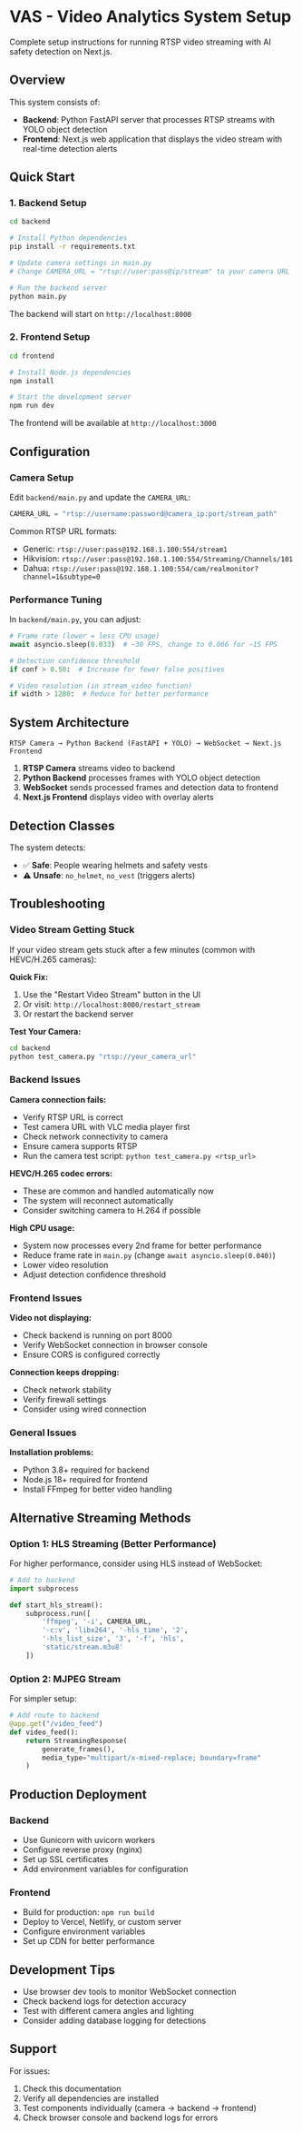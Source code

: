 # VAS - Video Analytics System Setup

Complete setup instructions for running RTSP video streaming with AI safety detection on Next.js.

## Overview

This system consists of:
- **Backend**: Python FastAPI server that processes RTSP streams with YOLO object detection
- **Frontend**: Next.js web application that displays the video stream with real-time detection alerts

## Quick Start

### 1. Backend Setup

```bash
cd backend

# Install Python dependencies
pip install -r requirements.txt

# Update camera settings in main.py
# Change CAMERA_URL = "rtsp://user:pass@ip/stream" to your camera URL

# Run the backend server
python main.py
```

The backend will start on `http://localhost:8000`

### 2. Frontend Setup

```bash
cd frontend

# Install Node.js dependencies
npm install

# Start the development server
npm run dev
```

The frontend will be available at `http://localhost:3000`

## Configuration

### Camera Setup

Edit `backend/main.py` and update the `CAMERA_URL`:

```python
CAMERA_URL = "rtsp://username:password@camera_ip:port/stream_path"
```

Common RTSP URL formats:
- Generic: `rtsp://user:pass@192.168.1.100:554/stream1`
- Hikvision: `rtsp://user:pass@192.168.1.100:554/Streaming/Channels/101`
- Dahua: `rtsp://user:pass@192.168.1.100:554/cam/realmonitor?channel=1&subtype=0`

### Performance Tuning

In `backend/main.py`, you can adjust:

```python
# Frame rate (lower = less CPU usage)
await asyncio.sleep(0.033)  # ~30 FPS, change to 0.066 for ~15 FPS

# Detection confidence threshold
if conf > 0.50:  # Increase for fewer false positives

# Video resolution (in stream_video function)
if width > 1280:  # Reduce for better performance
```

## System Architecture

```
RTSP Camera → Python Backend (FastAPI + YOLO) → WebSocket → Next.js Frontend
```

1. **RTSP Camera** streams video to backend
2. **Python Backend** processes frames with YOLO object detection
3. **WebSocket** sends processed frames and detection data to frontend
4. **Next.js Frontend** displays video with overlay alerts

## Detection Classes

The system detects:
- ✅ **Safe**: People wearing helmets and safety vests
- ⚠️ **Unsafe**: `no_helmet`, `no_vest` (triggers alerts)

## Troubleshooting

### Video Stream Getting Stuck

If your video stream gets stuck after a few minutes (common with HEVC/H.265 cameras):

**Quick Fix:**
1. Use the "Restart Video Stream" button in the UI
2. Or visit: `http://localhost:8000/restart_stream`
3. Or restart the backend server

**Test Your Camera:**
```bash
cd backend
python test_camera.py "rtsp://your_camera_url"
```

### Backend Issues

**Camera connection fails:**
- Verify RTSP URL is correct
- Test camera URL with VLC media player first
- Check network connectivity to camera
- Ensure camera supports RTSP
- Run the camera test script: `python test_camera.py <rtsp_url>`

**HEVC/H.265 codec errors:**
- These are common and handled automatically now
- The system will reconnect automatically
- Consider switching camera to H.264 if possible

**High CPU usage:**
- System now processes every 2nd frame for better performance
- Reduce frame rate in `main.py` (change `await asyncio.sleep(0.040)`)
- Lower video resolution
- Adjust detection confidence threshold

### Frontend Issues

**Video not displaying:**
- Check backend is running on port 8000
- Verify WebSocket connection in browser console
- Ensure CORS is configured correctly

**Connection keeps dropping:**
- Check network stability
- Verify firewall settings
- Consider using wired connection

### General Issues

**Installation problems:**
- Python 3.8+ required for backend
- Node.js 18+ required for frontend
- Install FFmpeg for better video handling

## Alternative Streaming Methods

### Option 1: HLS Streaming (Better Performance)

For higher performance, consider using HLS instead of WebSocket:

```python
# Add to backend
import subprocess

def start_hls_stream():
    subprocess.run([
        'ffmpeg', '-i', CAMERA_URL,
        '-c:v', 'libx264', '-hls_time', '2',
        '-hls_list_size', '3', '-f', 'hls',
        'static/stream.m3u8'
    ])
```

### Option 2: MJPEG Stream

For simpler setup:

```python
# Add route to backend
@app.get("/video_feed")
def video_feed():
    return StreamingResponse(
        generate_frames(), 
        media_type="multipart/x-mixed-replace; boundary=frame"
    )
```

## Production Deployment

### Backend
- Use Gunicorn with uvicorn workers
- Configure reverse proxy (nginx)
- Set up SSL certificates
- Add environment variables for configuration

### Frontend
- Build for production: `npm run build`
- Deploy to Vercel, Netlify, or custom server
- Configure environment variables
- Set up CDN for better performance

## Development Tips

- Use browser dev tools to monitor WebSocket connection
- Check backend logs for detection accuracy
- Test with different camera angles and lighting
- Consider adding database logging for detections

## Support

For issues:
1. Check this documentation
2. Verify all dependencies are installed
3. Test components individually (camera → backend → frontend)
4. Check browser console and backend logs for errors
